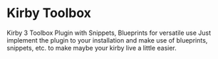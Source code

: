 # Kirby Toolbox
Kirby 3 Toolbox Plugin with Snippets, Blueprints for versatile use
Just implement the plugin to your installation and make use of blueprints, snippets, etc. to make maybe your kirby live a little easier.
